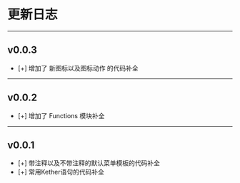 # 更新日志

---

## v0.0.3

* [+] 增加了 新图标以及图标动作 的代码补全

---

## v0.0.2

* [+] 增加了 Functions 模块补全

---

## v0.0.1

* [+] 带注释以及不带注释的默认菜单模板的代码补全
* [+] 常用Kether语句的代码补全